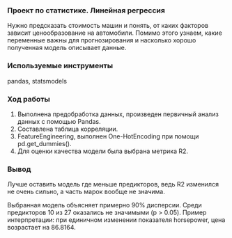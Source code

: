 ### Проект по статистике. Линейная регрессия
Нужно предсказать стоимость машин и понять, от каких факторов зависит ценообразование на автомобили. Помимо этого узнаем, какие переменные важны для прогнозирования и насколько хорошо полученная модель описывает данные.
### Используемые инструменты
pandas, statsmodels
### Ход работы
1) Выполнена предобработка данных, произведен первичный анализ данных с помощью Pandas.
2) Составлена таблица корреляции. 
3) FeatureEngineering, выполнен One-HotEncoding при помощи pd.get_dummies().
4) Для оценки качества модели была выбрана метрика  R2.
### Вывод
Лучше оставить модель где меньше предикторов, ведь R2 изменился не очень сильно, а часть марок вообще не значима.

Выбранная модель объясняет примерно 90% дисперсии. Среди предикторов 10 из 27 оказались не значимыми (p > 0.05). Пример интерпретации: при единичном изменении показателя horsepower, цена возрастает на 86.8164.
